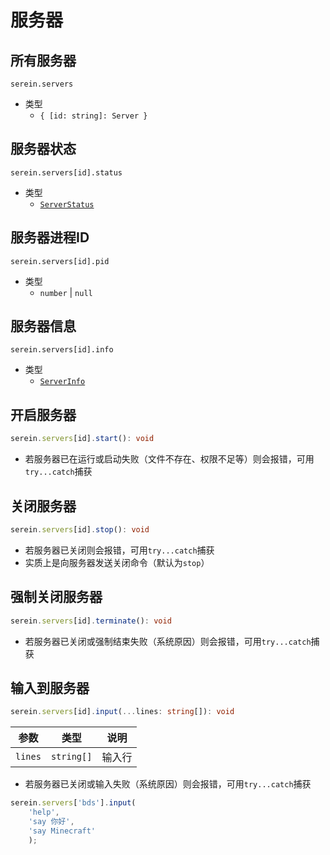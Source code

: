 # 服务器

## 所有服务器

`serein.servers`

- 类型
  - `{ [id: string]: Server }`

## 服务器状态

`serein.servers[id].status`

- 类型
  - [`ServerStatus`](./structures/ServerStatus)

## 服务器进程ID

`serein.servers[id].pid`

- 类型
  - `number` | `null`

## 服务器信息

`serein.servers[id].info`

- 类型
  - [`ServerInfo`](./structures/ServerInfo)

## 开启服务器

```ts
serein.servers[id].start(): void
```

- 若服务器已在运行或启动失败（文件不存在、权限不足等）则会报错，可用`try...catch`捕获

## 关闭服务器

```ts
serein.servers[id].stop(): void
```

- 若服务器已关闭则会报错，可用`try...catch`捕获
- 实质上是向服务器发送关闭命令（默认为`stop`）

## 强制关闭服务器

```ts
serein.servers[id].terminate(): void
```

- 若服务器已关闭或强制结束失败（系统原因）则会报错，可用`try...catch`捕获

## 输入到服务器

```ts
serein.servers[id].input(...lines: string[]): void
```

| 参数    | 类型       | 说明   |
| ------- | ---------- | ------ |
| `lines` | `string[]` | 输入行 |

- 若服务器已关闭或输入失败（系统原因）则会报错，可用`try...catch`捕获

```ts title="示例"
serein.servers['bds'].input(
    'help', 
    'say 你好',
    'say Minecraft'
    );
```
